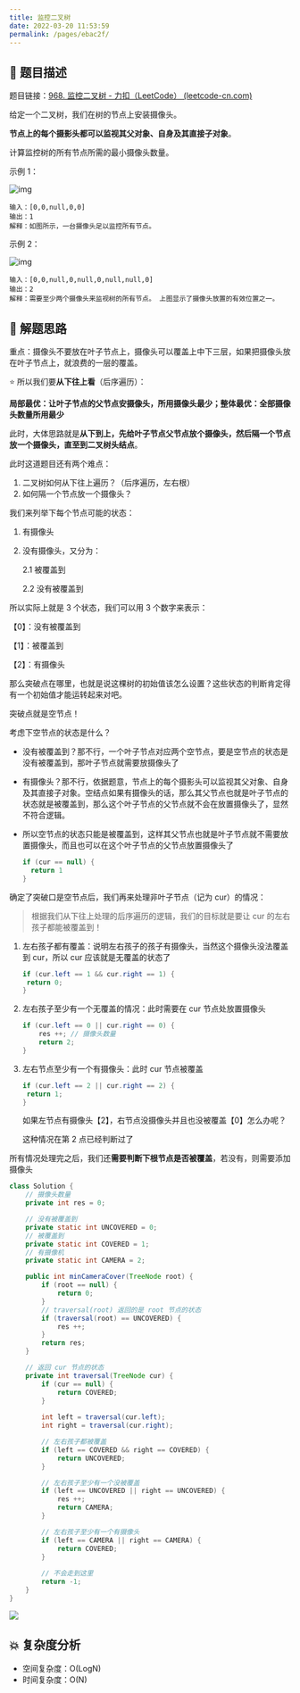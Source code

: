 ```yaml
---
title: 监控二叉树
date: 2022-03-20 11:53:59
permalink: /pages/ebac2f/
---
```


## 📃 题目描述

题目链接：[968. 监控二叉树 - 力扣（LeetCode） (leetcode-cn.com)](https://leetcode-cn.com/problems/binary-tree-cameras/)

给定一个二叉树，我们在树的节点上安装摄像头。

**节点上的每个摄影头都可以监视其父对象、自身及其直接子对象**。

计算监控树的所有节点所需的最小摄像头数量。

示例 1：

![img](https://assets.leetcode-cn.com/aliyun-lc-upload/uploads/2018/12/29/bst_cameras_01.png)

```
输入：[0,0,null,0,0]
输出：1
解释：如图所示，一台摄像头足以监控所有节点。
```

示例 2：

![img](https://assets.leetcode-cn.com/aliyun-lc-upload/uploads/2018/12/29/bst_cameras_02.png)

```
输入：[0,0,null,0,null,0,null,null,0]
输出：2
解释：需要至少两个摄像头来监视树的所有节点。 上图显示了摄像头放置的有效位置之一。
```

## 🔔 解题思路

重点：摄像头不要放在叶子节点上，摄像头可以覆盖上中下三层，如果把摄像头放在叶子节点上，就浪费的一层的覆盖。

⭐ 所以我们要**从下往上看**（后序遍历）：

**局部最优：让叶子节点的父节点安摄像头，所用摄像头最少；整体最优：全部摄像头数量所用最少**

此时，大体思路就是**从下到上，先给叶子节点父节点放个摄像头，然后隔一个节点放一个摄像头，直至到二叉树头结点**。

此时这道题目还有两个难点：

1. 二叉树如何从下往上遍历？（后序遍历，左右根）
2. 如何隔一个节点放一个摄像头？

我们来列举下每个节点可能的状态：

1. 有摄像头

2. 没有摄像头，又分为：

   2.1 被覆盖到

   2.2 没有被覆盖到

所以实际上就是 3 个状态，我们可以用 3 个数字来表示：

【0】：没有被覆盖到

【1】：被覆盖到

【2】：有摄像头

那么突破点在哪里，也就是说这棵树的初始值该怎么设置？这些状态的判断肯定得有一个初始值才能运转起来对吧。

突破点就是空节点！

考虑下空节点的状态是什么？

- 没有被覆盖到？那不行，一个叶子节点对应两个空节点，要是空节点的状态是没有被覆盖到，那叶子节点就需要放摄像头了

- 有摄像头？那不行，依据题意，节点上的每个摄影头可以监视其父对象、自身及其直接子对象。空结点如果有摄像头的话，那么其父节点也就是叶子节点的状态就是被覆盖到，那么这个叶子节点的父节点就不会在放置摄像头了，显然不符合逻辑。

- 所以空节点的状态只能是被覆盖到，这样其父节点也就是叶子节点就不需要放置摄像头，而且也可以在这个叶子节点的父节点放置摄像头了

  ```java
  if (cur == null) {
  	return 1
  }
  ```

  

确定了突破口是空节点后，我们再来处理非叶子节点（记为 cur）的情况：

> 根据我们从下往上处理的后序遍历的逻辑，我们的目标就是要让 cur 的左右孩子都能被覆盖到！

1. 左右孩子都有覆盖：说明左右孩子的孩子有摄像头，当然这个摄像头没法覆盖到 cur，所以 cur 应该就是无覆盖的状态了

   ```java
   if (cur.left == 1 && cur.right == 1) {
   	return 0;
   }
   ```

2. 左右孩子至少有一个无覆盖的情况：此时需要在 cur 节点处放置摄像头

   ```java
   if (cur.left == 0 || cur.right == 0) {
       res ++; // 摄像头数量
       return 2;
   }
   ```

3. 左右节点至少有一个有摄像头：此时 cur 节点被覆盖

   ```java
   if (cur.left == 2 || cur.right == 2) {
   	return 1;
   }
   ```

   如果左节点有摄像头【2】，右节点没摄像头并且也没被覆盖【0】怎么办呢？

   这种情况在第 2 点已经判断过了

所有情况处理完之后，我们还**需要判断下根节点是否被覆盖**，若没有，则需要添加摄像头


```java
class Solution {
    // 摄像头数量
    private int res = 0;

    // 没有被覆盖到
    private static int UNCOVERED = 0;
    // 被覆盖到
    private static int COVERED = 1;
    // 有摄像机
    private static int CAMERA = 2;

    public int minCameraCover(TreeNode root) {
        if (root == null) {
            return 0;
        }
        // traversal(root) 返回的是 root 节点的状态
        if (traversal(root) == UNCOVERED) {
            res ++;
        }
        return res;
    }

    // 返回 cur 节点的状态
    private int traversal(TreeNode cur) {
        if (cur == null) {
            return COVERED;
        }
        
        int left = traversal(cur.left);
        int right = traversal(cur.right);

        // 左右孩子都被覆盖
        if (left == COVERED && right == COVERED) {
            return UNCOVERED;
        }

        // 左右孩子至少有一个没被覆盖
        if (left == UNCOVERED || right == UNCOVERED) {
            res ++;
            return CAMERA;
        }

        // 左右孩子至少有一个有摄像头
        if (left == CAMERA || right == CAMERA) {
            return COVERED;
        }
        
        // 不会走到这里
        return -1;
    }
}
```

![](https://gitee.com/veal98/images/raw/master/img/20220120114326.png)

## 💥 复杂度分析

- 空间复杂度：O(LogN)
- 时间复杂度：O(N)

